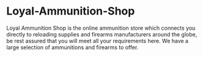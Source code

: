 # Loyal-Ammunition-Shop
Loyal Ammunition Shop is the online ammunition store which connects you directly to reloading supplies and firearms manufacturers around the globe, be rest assured that you will meet all your requirements here. We have a large selection of ammunitions and firearms to offer. 
